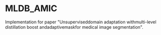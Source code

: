 # MLDB_AMIC
Implementation for paper "Unsuperviseddomain adaptation withmulti-level distillation boost andadaptivemaskfor medical image segmentation".
